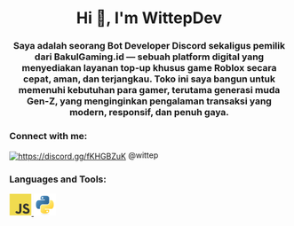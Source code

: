 <h1 align="center">Hi 👋, I'm WittepDev</h1>
<h3 align="center">Saya adalah seorang Bot Developer Discord sekaligus pemilik dari BakulGaming.id — sebuah platform digital yang menyediakan layanan top-up khusus game Roblox secara cepat, aman, dan terjangkau. Toko ini saya bangun untuk memenuhi kebutuhan para gamer, terutama generasi muda Gen-Z, yang menginginkan pengalaman transaksi yang modern, responsif, dan penuh gaya.</h3>

<h3 align="left">Connect with me:</h3>
<p align="left">
<a href="https://discord.gg/https://discord.gg/fKHGBZuK" target="blank"><img align="center" src="https://raw.githubusercontent.com/rahuldkjain/github-profile-readme-generator/master/src/images/icons/Social/discord.svg" alt="https://discord.gg/fKHGBZuK" height="30" width="40" /></a> @wittep
</p>

<h3 align="left">Languages and Tools:</h3>
<p align="left"> <a href="https://developer.mozilla.org/en-US/docs/Web/JavaScript" target="_blank" rel="noreferrer"> <img src="https://raw.githubusercontent.com/devicons/devicon/master/icons/javascript/javascript-original.svg" alt="javascript" width="40" height="40"/> </a> <a href="https://www.python.org" target="_blank" rel="noreferrer"> <img src="https://raw.githubusercontent.com/devicons/devicon/master/icons/python/python-original.svg" alt="python" width="40" height="40"/> </a> </p>
